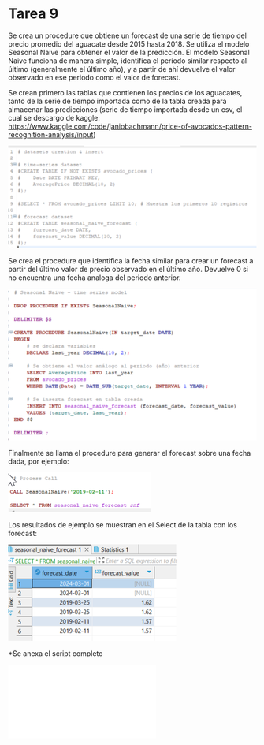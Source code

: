 # Tarea 9

Se crea un procedure que obtiene un forecast de una serie de tiempo del precio promedio del aguacate desde 2015 hasta 2018.
Se utiliza el modelo Seasonal Naive para obtener el valor de la predicción.
El modelo Seasonal Naive funciona de manera simple, identifica el periodo similar respecto al último (generalmente el último año), y a partir de ahí devuelve el valor observado en ese periodo como el valor de forecast.

Se crean primero las tablas que contienen los precios de los aguacates, tanto de la serie de tiempo importada como de la tabla creada para almacenar las predicciones (serie de tiempo importada desde un csv, el cual se descargo de kaggle: https://www.kaggle.com/code/janiobachmann/price-of-avocados-pattern-recognition-analysis/input)

![create](./Tarea%209%20recursos/tabes_creation.png)

Se crea el procedure que identifica la fecha similar para crear un forecast a partir del último valor de precio observado en el último año. Devuelve 0 si no encuentra una fecha analoga del periodo anterior.

![procedure](./Tarea%209%20recursos/procedure.png)

Finalmente se llama el procedure para generar el forecast sobre una fecha dada, por ejemplo:

![call](./Tarea%209%20recursos/call.png)

Los resultados de ejemplo se muestran en el Select de la tabla con los forecast:

![select](./Tarea%209%20recursos/result.png)

*Se anexa el script completo

![script](./Tarea%209%20recursos/Tarea-9-script.sql)